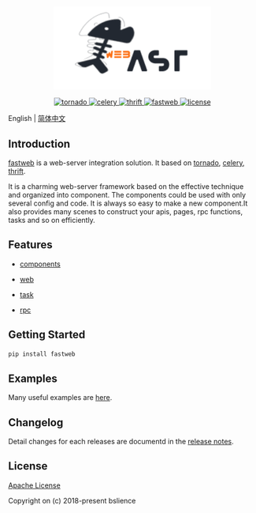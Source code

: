 <p align="center">
  <img width="320" src="/assets/logo/logo.png">
</p>

<p align="center">
    <a href="https://github.com/tornadoweb/tornado">
        <img src="https://img.shields.io/badge/tornado-5.0.2-brightgreen.svg" alt="tornado">
    </a>
    <a href="https://github.com/celery/celery">
        <img src="https://img.shields.io/badge/celery-4.2.0-brightgreen.svg" alt="celery">
    </a>
    <a href="https://github.com/apache/thrift">
        <img src="https://img.shields.io/badge/thrifit-0.11.0-brightgreen.svg" alt="thrift">
    </a>
    <a href="https://github.com/BSlience/fastweb">
        <img src="https://travis-ci.org/BSlience/fastweb.svg?branch=master" alt="fastweb">
    </a>
    <a href="LICENSE">
        <img src="https://img.shields.io/badge/Apache%202-license-blue.svg" alt="license">
    </a>

</p>

English | [简体中文](./README.zh-CN.md)

## Introduction

[fastweb](https://github.com/BSlience/fastweb) is a web-server integration solution. It based on [tornado](https://github.com/tornadoweb/tornado), [celery](https://github.com/celery/celery), [thrift](https://github.com/apache/thrift).

It is a charming web-server framework based on the effective technique and organized into component. The components could be used with only several config and code. It is always so easy to make a new component.It also provides many scenes to construct your apis, pages, rpc functions, tasks and so on efficiently.

## Features

- [components](https://github.com/BSlience/fastweb/docs/components.md)

- [web](https://github.com/BSlience/fastweb/docs/web.md)

- [task](https://github.com/BSlience/fastweb/docs/task.md)

- [rpc](https://github.com/BSlience/fastweb/docs/rpc.md)

## Getting Started

```bash
pip install fastweb
```

## Examples

Many useful examples are [here](examples/).

## Changelog

Detail changes for each releases are documentd in the [release notes](https://github.com/BSlience/fastweb/CHANGELOG.md).

## License
[Apache License](https://github.com/BSlience/fastweb/LICENSE.md)

Copyright on (c) 2018-present bslience
